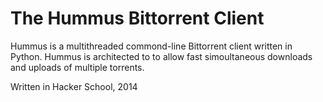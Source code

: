 The Hummus Bittorrent Client
========================

Hummus is a multithreaded commond-line Bittorrent client written in Python. Hummus is architected to to allow fast simoultaneous downloads and uploads of multiple torrents.

Written in Hacker School, 2014
